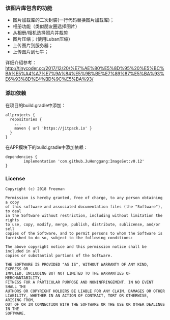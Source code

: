 ### 该图片库包含的功能
- 图片加载库的二次封装(一行代码替换图片加载库)；
- 相册功能（类似朋友圈选择图片）
- 从相册/相机选择照片并裁剪
- 图片压缩；（使用Luban压缩）
- 上传图片到服务器；
- 上传图片到七牛；

详细介绍参考：http://tinycoder.cc/2017/12/20/%E7%AE%80%E5%8D%95%20%E5%BC%BA%E5%A4%A7%E7%9A%84%E5%9B%BE%E7%89%87%E5%BA%93%E6%93%8D%E4%BD%9C%E5%BA%93/

### 添加依赖

在项目的build.gradle中添加：

    allprojects {
      repositories {
        ...
        maven { url 'https://jitpack.io' }
      }
    }

在APP模块下的build.gradle中添加依赖：

	dependencies {
	        implementation 'com.github.JuHonggang:ImageSet:v0.12'
	}

### License

	Copyright (c) 2018 Freeman

	Permission is hereby granted, free of charge, to any person obtaining a copy
	of this software and associated documentation files (the "Software"), to deal
	in the Software without restriction, including without limitation the rights
	to use, copy, modify, merge, publish, distribute, sublicense, and/or sell
	copies of the Software, and to permit persons to whom the Software is
	furnished to do so, subject to the following conditions:

	The above copyright notice and this permission notice shall be included in all
	copies or substantial portions of the Software.

	THE SOFTWARE IS PROVIDED "AS IS", WITHOUT WARRANTY OF ANY KIND, EXPRESS OR
	IMPLIED, INCLUDING BUT NOT LIMITED TO THE WARRANTIES OF MERCHANTABILITY,
	FITNESS FOR A PARTICULAR PURPOSE AND NONINFRINGEMENT. IN NO EVENT SHALL THE
	AUTHORS OR COPYRIGHT HOLDERS BE LIABLE FOR ANY CLAIM, DAMAGES OR OTHER
	LIABILITY, WHETHER IN AN ACTION OF CONTRACT, TORT OR OTHERWISE, ARISING FROM,
	OUT OF OR IN CONNECTION WITH THE SOFTWARE OR THE USE OR OTHER DEALINGS IN THE
	SOFTWARE.
